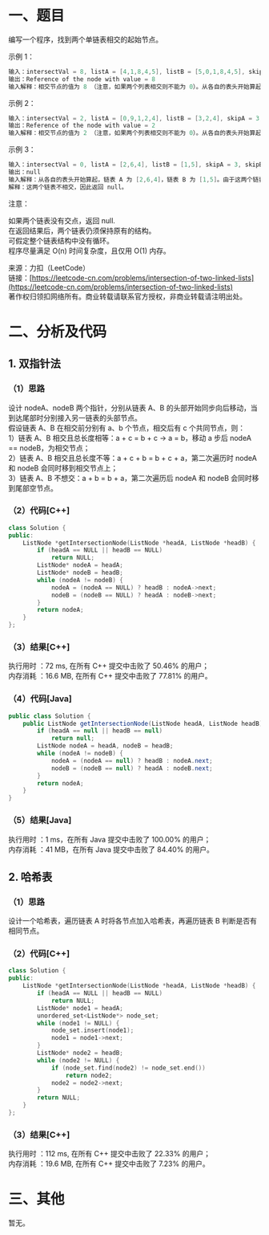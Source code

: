 # 一、题目
编写一个程序，找到两个单链表相交的起始节点。   
  
示例 1：  
```c++
输入：intersectVal = 8, listA = [4,1,8,4,5], listB = [5,0,1,8,4,5], skipA = 2, skipB = 3
输出：Reference of the node with value = 8
输入解释：相交节点的值为 8 （注意，如果两个列表相交则不能为 0）。从各自的表头开始算起，链表 A 为 [4,1,8,4,5]，链表 B 为 [5,0,1,8,4,5]。在 A 中，相交节点前有 2 个节点；在 B 中，相交节点前有 3 个节点。
 ```
示例 2：  
```c++
输入：intersectVal = 2, listA = [0,9,1,2,4], listB = [3,2,4], skipA = 3, skipB = 1
输出：Reference of the node with value = 2
输入解释：相交节点的值为 2 （注意，如果两个列表相交则不能为 0）。从各自的表头开始算起，链表 A 为 [0,9,1,2,4]，链表 B 为 [3,2,4]。在 A 中，相交节点前有 3 个节点；在 B 中，相交节点前有 1 个节点。
 ```
示例 3：  
```c++
输入：intersectVal = 0, listA = [2,6,4], listB = [1,5], skipA = 3, skipB = 2
输出：null
输入解释：从各自的表头开始算起，链表 A 为 [2,6,4]，链表 B 为 [1,5]。由于这两个链表不相交，所以 intersectVal 必须为 0，而 skipA 和 skipB 可以是任意值。
解释：这两个链表不相交，因此返回 null。
```
注意：  
  
如果两个链表没有交点，返回 null.  
在返回结果后，两个链表仍须保持原有的结构。  
可假定整个链表结构中没有循环。  
程序尽量满足 O(n) 时间复杂度，且仅用 O(1) 内存。  
  
来源：力扣（LeetCode）  
链接：[https://leetcode-cn.com/problems/intersection-of-two-linked-lists](https://leetcode-cn.com/problems/intersection-of-two-linked-lists)  
著作权归领扣网络所有。商业转载请联系官方授权，非商业转载请注明出处。  
# 二、分析及代码
## 1. 双指针法
### （1）思路
设计 nodeA、nodeB 两个指针，分别从链表 A、B 的头部开始同步向后移动，当到达尾部时分别接入另一链表的头部节点。  
假设链表 A、B 在相交前分别有 a、b 个节点，相交后有 c 个共同节点，则：  
1）链表 A、B 相交且总长度相等：a + c = b + c -> a = b，移动 a 步后 nodeA == nodeB，为相交节点；  
2）链表 A、B 相交且总长度不等：a + c + b = b + c + a，第二次遍历时 nodeA 和 nodeB 会同时移到相交节点上；  
3）链表 A、B 不想交：a + b = b + a，第二次遍历后 nodeA 和 nodeB 会同时移到尾部空节点。  
### （2）代码[C++]
```cpp
class Solution {
public:
    ListNode *getIntersectionNode(ListNode *headA, ListNode *headB) {
        if (headA == NULL || headB == NULL)
            return NULL;
        ListNode* nodeA = headA;
        ListNode* nodeB = headB;
        while (nodeA != nodeB) {
            nodeA = (nodeA == NULL) ? headB : nodeA->next;
            nodeB = (nodeB == NULL) ? headA : nodeB->next;
        }
        return nodeA;
    }
};
```
### （3）结果[C++]
执行用时 ：72 ms, 在所有 C++ 提交中击败了 50.46% 的用户；  
内存消耗 ：16.6 MB, 在所有 C++ 提交中击败了 77.81% 的用户。  
### （4）代码[Java]
```java
public class Solution {
    public ListNode getIntersectionNode(ListNode headA, ListNode headB) {
        if (headA == null || headB == null)
            return null;
        ListNode nodeA = headA, nodeB = headB;
        while (nodeA != nodeB) {
            nodeA = (nodeA == null) ? headB : nodeA.next;
            nodeB = (nodeB == null) ? headA : nodeB.next;
        }
        return nodeA;        
    }
}
```
### （5）结果[Java]
执行用时 ：1 ms，在所有 Java 提交中击败了 100.00% 的用户；    
内存消耗 ：41 MB，在所有 Java 提交中击败了 84.40% 的用户。      
## 2. 哈希表
### （1）思路
设计一个哈希表，遍历链表 A 时将各节点加入哈希表，再遍历链表 B 判断是否有相同节点。  
### （2）代码[C++]
```cpp
class Solution {
public:
    ListNode *getIntersectionNode(ListNode *headA, ListNode *headB) {
        if (headA == NULL || headB == NULL)
            return NULL;
        ListNode* node1 = headA;
        unordered_set<ListNode*> node_set;
        while (node1 != NULL) {
            node_set.insert(node1);
            node1 = node1->next;
        }
        ListNode* node2 = headB;
        while (node2 != NULL) {
            if (node_set.find(node2) != node_set.end())
                return node2;
            node2 = node2->next;
        }
        return NULL;
    }
};
```
### （3）结果[C++]
执行用时 ：112 ms, 在所有 C++ 提交中击败了 22.33% 的用户；  
内存消耗 ：19.6 MB, 在所有 C++ 提交中击败了 7.23% 的用户。  
# 三、其他
暂无。  
